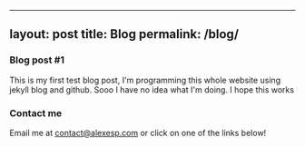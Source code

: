 ---
layout: post
title: Blog
permalink: /blog/
----
### Blog post #1

This is my first test blog post, I'm programming this whole website using jekyll blog and github. Sooo I have no idea what I'm doing.
I hope this works


### Contact me

Email me at contact@alexesp.com or click on one of the links below!
